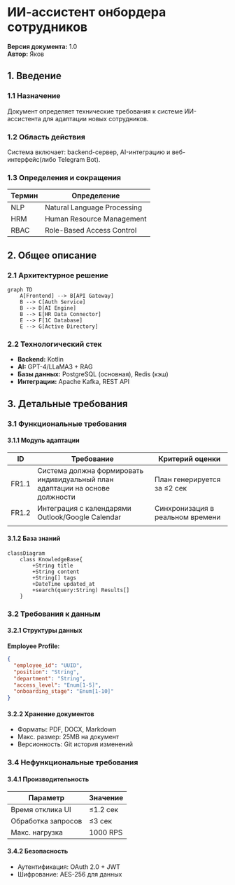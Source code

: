 # ИИ-ассистент онбордера сотрудников  
**Версия документа:** 1.0  
**Автор:** Яков
## 1. Введение

### 1.1 Назначение
Документ определяет технические требования к системе ИИ-ассистента для адаптации новых сотрудников.

### 1.2 Область действия
Система включает: backend-сервер, AI-интеграцию и веб-интерфейс(либо Telegram Bot).

### 1.3 Определения и сокращения
| Термин | Определение |
|--------|------------|
| NLP | Natural Language Processing |
| HRM | Human Resource Management |
| RBAC | Role-Based Access Control |

## 2. Общее описание

### 2.1 Архитектурное решение
```mermaid
graph TD
    A[Frontend] --> B[API Gateway]
    B --> C[Auth Service]
    B --> D[AI Engine]
    B --> E[HR Data Connector]
    E --> F[1C Database]
    E --> G[Active Directory]
```

### 2.2 Технологический стек
- **Backend:** Kotlin
- **AI:** GPT-4/LLaMA3 + RAG
- **Базы данных:** PostgreSQL (основная), Redis (кэш)
- **Интеграции:** Apache Kafka, REST API

## 3. Детальные требования

### 3.1 Функциональные требования

#### 3.1.1 Модуль адаптации
| ID    | Требование                                                                   | Критерий оценки                  |
| ----- | ---------------------------------------------------------------------------- | -------------------------------- |
| FR1.1 | Система должна формировать индивидуальный план адаптации на основе должности | План генерируется за ≤2 сек      |
| FR1.2 | Интеграция с календарями Outlook/Google Calendar                             | Синхронизация в реальном времени |
|       |                                                                              |                                  |

#### 3.1.2 База знаний
```mermaid
classDiagram
    class KnowledgeBase{
        +String title
        +String content
        +String[] tags
        +DateTime updated_at
        +search(query:String) Results[]
    }
```
### 3.2 Требования к данным

#### 3.2.1 Структуры данных
**Employee Profile:**
```json
{
  "employee_id": "UUID",
  "position": "String",
  "department": "String",
  "access_level": "Enum[1-5]",
  "onboarding_stage": "Enum[1-10]"
}
```

#### 3.2.2 Хранение документов
- Форматы: PDF, DOCX, Markdown
- Макс. размер: 25MB на документ
- Версионность: Git история изменений

### 3.4 Нефункциональные требования

#### 3.4.1 Производительность
| Параметр           | Значение |
| ------------------ | -------- |
| Время отклика UI   | ≤1.2 сек |
| Обработка запросов | ≤3 сек   |
| Макс. нагрузка     | 1000 RPS |

#### 3.4.2 Безопасность
- Аутентификация: OAuth 2.0 + JWT
- Шифрование: AES-256 для данных